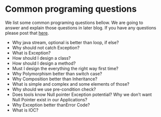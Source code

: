 #  Common programing questions

We list some common programing questions bellow. We are going to answer and explain those questions in later blog. If you have any questions please post that [here](https://www.facebook.com/idealsofsoftwareprograming).

- Why java stream, optional is better than loop, if else?
- Why should not catch Exception?
- What is Exception?
- How should I design a class?
- How should I design a method?
- Must I design the everything the right way first time?
- Why Polymorphism better than switch case?
- Why Composition better than Inheritance?
- What is simple and complex and some elements of those?
- Why should we use pre-condition check?
- Does tools know Null pointer Exception potential? Why we don’t want Null Pointer exist in our Applications?
- Why Exception better thanError Code?
- What is IOC?
